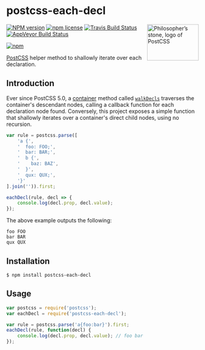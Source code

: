 # postcss-each-decl

<img align="right" width="135" height="95"
	title="Philosopher’s stone, logo of PostCSS"
	src="http://postcss.github.io/postcss/logo-leftp.png">

[![NPM version](http://img.shields.io/npm/v/postcss-each-decl.svg?style=flat)](https://www.npmjs.org/package/postcss-each-decl)
[![npm license](http://img.shields.io/npm/l/postcss-each-decl.svg?style=flat-square)](https://www.npmjs.org/package/postcss-each-decl)
[![Travis Build Status](https://img.shields.io/travis/jedmao/postcss-each-decl.svg?label=unix)](https://travis-ci.org/jedmao/postcss-each-decl)
[![AppVeyor Build Status](https://img.shields.io/appveyor/ci/jedmao/postcss-each-decl.svg?label=windows)](https://ci.appveyor.com/project/jedmao/postcss-each-decl)

[![npm](https://nodei.co/npm/postcss-each-decl.svg?downloads=true)](https://nodei.co/npm/postcss-each-decl/)

[PostCSS](https://github.com/postcss/postcss) helper method to shallowly iterate over each declaration.

## Introduction

Ever since PostCSS 5.0, a [container](https://github.com/postcss/postcss/blob/master/docs/api.md#containers-common-methods) method called [`walkDecls`](https://github.com/postcss/postcss/blob/master/docs/api.md#containerwalkdeclspropfilter-callback) traverses the container's descendant nodes, calling a callback function for each declaration node found. Conversely, this project exposes a simple function that shallowly iterates over a container's direct child nodes, using no recursion.

```js
var rule = postcss.parse([
	'a {',
	'  foo: FOO;',
	'  bar: BAR;',
	'  b {',
	'    baz: BAZ',
	'  }',
	'  qux: QUX;',
	'}'
].join('')).first;

eachDecl(rule, decl => {
	console.log(decl.prop, decl.value);
});
```

The above example outputs the following:

```
foo FOO
bar BAR
qux QUX
```

## Installation

```
$ npm install postcss-each-decl
```

## Usage

```js
var postcss = require('postcss');
var eachDecl = require('postcss-each-decl');

var rule = postcss.parse('a{foo:bar}').first;
eachDecl(rule, function(decl) {
	console.log(decl.prop, decl.value); // foo bar
});
```
